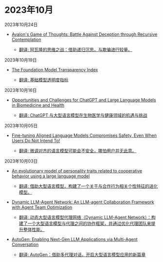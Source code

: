 # 2023年10月

2023年10月24日

- [Avalon's Game of Thoughts: Battle Against Deception through Recursive Contemplation](2023年10月24日/Avalon's_Game_of_Thoughts_Battle_Against_Deception_through_Recursive_Contemplation.md)

    - [翻译: 阿瓦隆的思维之战：借助递归沉思，与欺骗进行较量。](2023年10月24日/Avalon's_Game_of_Thoughts_Battle_Against_Deception_through_Recursive_Contemplation.md)

2023年10月19日

- [The Foundation Model Transparency Index](2023年10月19日/The_Foundation_Model_Transparency_Index.md)

    - [翻译: 基础模型透明度指标](2023年10月19日/The_Foundation_Model_Transparency_Index.md)

2023年10月16日

- [Opportunities and Challenges for ChatGPT and Large Language Models in Biomedicine and Health](2023年10月16日/Opportunities_and_Challenges_for_ChatGPT_and_Large_Language_Models_in_Biomedicine_and_Health.md)

    - [翻译: ChatGPT 与大型语言模型在生物医学与健康领域的机遇与挑战](2023年10月16日/Opportunities_and_Challenges_for_ChatGPT_and_Large_Language_Models_in_Biomedicine_and_Health.md)

2023年10月05日

- [Fine-tuning Aligned Language Models Compromises Safety, Even When Users Do Not Intend To!](2023年10月05日/Fine-tuning_Aligned_Language_Models_Compromises_Safety,_Even_When_Users_Do_Not_Intend_To!.md)

    - [翻译: 微调对齐的语言模型可能会不安全，哪怕用户并无此意。](2023年10月05日/Fine-tuning_Aligned_Language_Models_Compromises_Safety,_Even_When_Users_Do_Not_Intend_To!.md)

2023年10月03日

- [An evolutionary model of personality traits related to cooperative behavior using a large language model](2023年10月03日/An_evolutionary_model_of_personality_traits_related_to_cooperative_behavior_using_a_large_language_model.md)

    - [翻译: 借助大型语言模型，构建了一个关于与合作行为相关个性特征的进化模型。](2023年10月03日/An_evolutionary_model_of_personality_traits_related_to_cooperative_behavior_using_a_large_language_model.md)

- [Dynamic LLM-Agent Network: An LLM-agent Collaboration Framework with Agent Team Optimization](2023年10月03日/Dynamic_LLM-Agent_Network_An_LLM-agent_Collaboration_Framework_with_Agent_Team_Optimization.md)

    - [翻译: 动态大型语言模型代理网络（Dynamic LLM-Agent Network）：构建了一个大型语言模型与代理之间的协作框架，并通过优化代理团队来提升整体性能。](2023年10月03日/Dynamic_LLM-Agent_Network_An_LLM-agent_Collaboration_Framework_with_Agent_Team_Optimization.md)

- [AutoGen: Enabling Next-Gen LLM Applications via Multi-Agent Conversation](2023年10月03日/AutoGen_Enabling_Next-Gen_LLM_Applications_via_Multi-Agent_Conversation.md)

    - [翻译: AutoGen：借助多代理对话，开启大型语言模型应用的新篇章](2023年10月03日/AutoGen_Enabling_Next-Gen_LLM_Applications_via_Multi-Agent_Conversation.md)